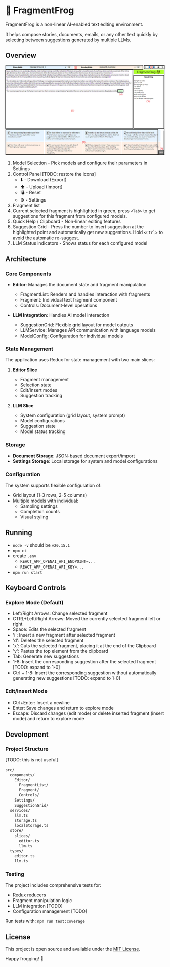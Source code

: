 # 🐸 FragmentFrog

FragmentFrog is a non-linear AI-enabled text editing environment.

It helps compose stories, documents, emails, or any other text quickly by selecting between suggestions generated by multiple LLMs.

## Overview

![FragmentFrog screenshot of explore mode](doc/fragmentfrog-annotated.png "FragmentFrog screenshot of explore mode")

1. Model Selection - Pick models and configure their parameters in Settings
2. Control Panel [TODO: restore the icons]
   - ⬇️ - Download (Export)
   - ⬆️ - Upload (Import)
   - 💣 - Reset
   - ⚙️ - Settings
3. Fragment list
4. Current selected fragment is highlighted in green, press `<Tab>` to get suggestions for this fragment from configured models.
5. Quick Help / Clipboard - Non-linear editing features
6. Suggestion Grid - Press the number to insert suggestion at the highlighted point and automatically get new suggestions. Hold `<Ctrl>` to avoid the automatic re-suggest.
7. LLM Status indicators - Shows status for each configured model

## Architecture

### Core Components

- **Editor**: Manages the document state and fragment manipulation
  - FragmentList: Renders and handles interaction with fragments
  - Fragment: Individual text fragment component
  - Controls: Document-level operations

- **LLM Integration**: Handles AI model interaction
  - SuggestionGrid: Flexible grid layout for model outputs
  - LLMService: Manages API communication with language models
  - ModelConfig: Configuration for individual models

### State Management

The application uses Redux for state management with two main slices:

1. **Editor Slice**
   - Fragment management
   - Selection state
   - Edit/Insert modes
   - Suggestion tracking

2. **LLM Slice**
   - System configuration (grid layout, system prompt)
   - Model configurations
   - Suggestion state
   - Model status tracking

### Storage

- **Document Storage**: JSON-based document export/import
- **Settings Storage**: Local storage for system and model configurations

### Configuration

The system supports flexible configuration of:
- Grid layout (1-3 rows, 2-5 columns)
- Multiple models with individual:
  - Sampling settings
  - Completion counts
  - Visual styling

## Running

- `node -v` should be `v20.15.1`
- `npm ci`
- create `.env`
    - `REACT_APP_OPENAI_API_ENDPOINT=...`
    - `REACT_APP_OPENAI_API_KEY=...`
- `npm run start`

## Keyboard Controls

### Explore Mode (Default)
- Left/Right Arrows: Change selected fragment
- CTRL+Left/Right Arrows: Moved the currently selected fragment left or right
- Space: Edits the selected fragment
- 'i': Insert a new fragment after selected fragment
- 'd': Deletes the selected fragment
- 'x': Cuts the selected fragment, placing it at the end of the Clipboard
- 'v': Pastes the top element from the clipboard
- Tab: Generate new suggestions
- 1-8: Insert the corresponding suggestion after the selected fragment [TODO: expand to 1-0]
- Ctrl + 1-8: Insert the corresponding suggestion without automatically generating new suggestions [TODO: expand to 1-0]

### Edit/Insert Mode
- Ctrl+Enter: Insert a newline
- Enter: Save changes and return to explore mode
- Escape: Discard changes (edit mode) or delete inserted fragment (insert mode) and return to explore mode

## Development

### Project Structure

[TODO: this is not useful]

```
src/
  components/
    Editor/
      FragmentList/
      Fragment/
      Controls/
    Settings/
    SuggestionGrid/
  services/
    llm.ts
    storage.ts
    localStorage.ts
  store/
    slices/
      editor.ts
      llm.ts
  types/
    editor.ts
    llm.ts
```

### Testing
The project includes comprehensive tests for:
- Redux reducers
- Fragment manipulation logic
- LLM integration [TODO]
- Configuration management [TODO]

Run tests with: `npm run test:coverage`

## License

This project is open source and available under the [MIT License](LICENSE).

Happy frogging! 🐸